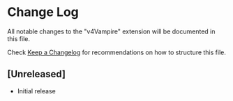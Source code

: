 # Change Log

All notable changes to the "v4Vampire" extension will be documented in this file.

Check [Keep a Changelog](http://keepachangelog.com/) for recommendations on how to structure this file.

## [Unreleased]

- Initial release
